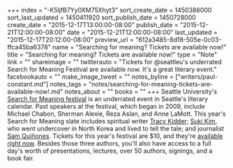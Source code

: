 +++
index = "-K5ljfB7Yy0XM75Xhyt3"
sort_create_date = 1450386000
sort_last_updated = 1450411920
sort_publish_date = 1450728000
create_date = "2015-12-17T13:00:00-08:00"
publish_date = "2015-12-21T12:00:00-08:00"
date = "2015-12-21T12:00:00-08:00"
last_updated = "2015-12-17T20:12:00-08:00"
preview_url = "612a3485-8d18-505e-0c03-ffca45ba6378"
name = "Searching for meaning? Tickets are available now!"
title = "Searching for meaning? Tickets are available now!"
type = "Note"
link = ""
shareimage = ""
twitterauto = "Tickets for @seattleu's underrated Search for Meaning Festival are available now. It's a great literary event."
facebookauto = ""
make_image_tweet = ""
notes_byline = ["writers/paul-constant.md"]
notes_tags = "notes/searching-for-meaning-tickets-are-available-now!.md"
notes_about = ""
books = ""
+++
Seattle University's [Search for Meaning festival](http://www.seattleu.edu/searchformeaning/about/) is an underrated event in Seattle's literary calendar. Past speakers at the festival, which began in 2009, include Michael Chabon, Sherman Alexie, Reza Aslan, and Anne LaMott. This year's Search for Meaning slate includes spiritual writer [Tracy Kidder](http://www.tracykidder.com/); [Suki Kim](http://www.sukikim.com/), who went undercover in North Korea and lived to tell the tale; and journalist [Sam Quiñones](http://www.samquinones.com/). Tickets for this year's festival are $10, and they're [available right now](https://www.regonline.com/Register/Checkin.aspx?EventID=1787722). Besides those three authors, you'll also have access to a full day's worth of presentations, lectures, over 50 authors, signings, and a book fair.